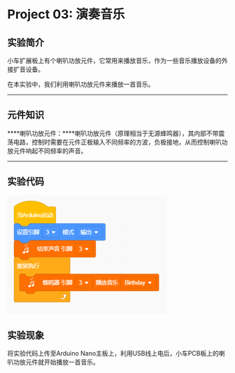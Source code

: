 # Project 03: 演奏音乐

## 实验简介

小车扩展板上有个喇叭功放元件，它常用来播放音乐，作为一些音乐播放设备的外接扩音设备。

在本实验中，我们利用喇叭功放元件来播放一首音乐。

------

## 元件知识

***\*喇叭功放元件：\****喇叭功放元件（原理相当于无源蜂鸣器），其内部不带震荡电路，控制时需要在元件正极输入不同频率的方波，负极接地，从而控制喇叭功放元件响起不同频率的声音。

------

## 实验代码

![img](img/6cbedc2698b20c1756eaaac336a242f2.png)

## 实验现象

将实验代码上传至Arduino Nano主板上，利用USB线上电后，小车PCB板上的喇叭功放元件就开始播放一首音乐。